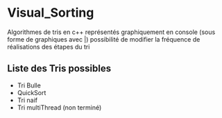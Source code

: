 # Visual_Sorting

Algorithmes de tris en c++ représentés graphiquement en console (sous forme de graphiques avec |)
possibilité de modifier la fréquence de réalisations des étapes du tri

## Liste des Tris possibles

- Tri Bulle
- QuickSort
- Tri naif
- Tri multiThread (non terminé)
